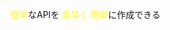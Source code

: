 <font color="yellow">堅牢</font>なAPIを
<font color="yellow">素早く</font>
<font color="yellow">簡単</font>に作成できる
